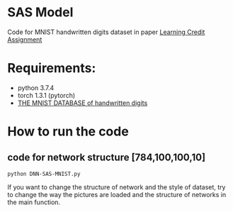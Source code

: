 # SAS Model
Code for MNIST handwritten digits dataset in paper [Learning Credit Assignment](https://arxiv.org/abs/2001.03354)
# Requirements:
* python 3.7.4 
* torch 1.3.1 (pytorch)
* [THE MNIST DATABASE of handwritten digits](http://yann.lecun.com/exdb/mnist/)
# How to run the code
## code for network structure [784,100,100,10]
`
python DNN-SAS-MNIST.py
`

If you want to change the structure of network and the style of dataset, try to change the way the pictures are loaded and the structure of networks in the main function.

